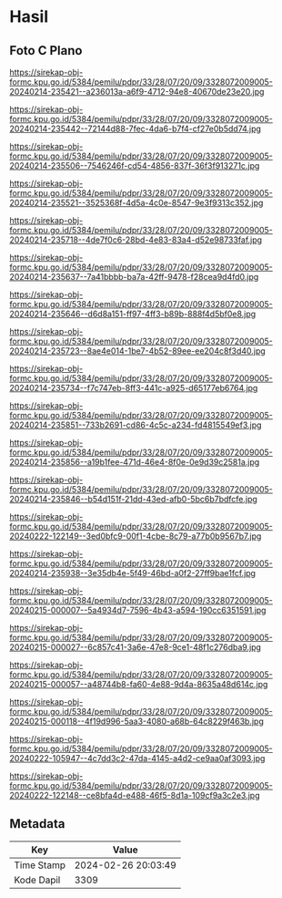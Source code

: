 # Hasil

## Foto C Plano

https://sirekap-obj-formc.kpu.go.id/5384/pemilu/pdpr/33/28/07/20/09/3328072009005-20240214-235421--a236013a-a6f9-4712-94e8-40670de23e20.jpg

https://sirekap-obj-formc.kpu.go.id/5384/pemilu/pdpr/33/28/07/20/09/3328072009005-20240214-235442--72144d88-7fec-4da6-b7f4-cf27e0b5dd74.jpg

https://sirekap-obj-formc.kpu.go.id/5384/pemilu/pdpr/33/28/07/20/09/3328072009005-20240214-235506--7546246f-cd54-4856-837f-36f3f913271c.jpg

https://sirekap-obj-formc.kpu.go.id/5384/pemilu/pdpr/33/28/07/20/09/3328072009005-20240214-235521--3525368f-4d5a-4c0e-8547-9e3f9313c352.jpg

https://sirekap-obj-formc.kpu.go.id/5384/pemilu/pdpr/33/28/07/20/09/3328072009005-20240214-235718--4de7f0c6-28bd-4e83-83a4-d52e98733faf.jpg

https://sirekap-obj-formc.kpu.go.id/5384/pemilu/pdpr/33/28/07/20/09/3328072009005-20240214-235637--7a41bbbb-ba7a-42ff-9478-f28cea9d4fd0.jpg

https://sirekap-obj-formc.kpu.go.id/5384/pemilu/pdpr/33/28/07/20/09/3328072009005-20240214-235646--d6d8a151-ff97-4ff3-b89b-888f4d5bf0e8.jpg

https://sirekap-obj-formc.kpu.go.id/5384/pemilu/pdpr/33/28/07/20/09/3328072009005-20240214-235723--8ae4e014-1be7-4b52-89ee-ee204c8f3d40.jpg

https://sirekap-obj-formc.kpu.go.id/5384/pemilu/pdpr/33/28/07/20/09/3328072009005-20240214-235734--f7c747eb-8ff3-441c-a925-d65177eb6764.jpg

https://sirekap-obj-formc.kpu.go.id/5384/pemilu/pdpr/33/28/07/20/09/3328072009005-20240214-235851--733b2691-cd86-4c5c-a234-fd4815549ef3.jpg

https://sirekap-obj-formc.kpu.go.id/5384/pemilu/pdpr/33/28/07/20/09/3328072009005-20240214-235856--a19b1fee-471d-46e4-8f0e-0e9d39c2581a.jpg

https://sirekap-obj-formc.kpu.go.id/5384/pemilu/pdpr/33/28/07/20/09/3328072009005-20240214-235846--b54d151f-21dd-43ed-afb0-5bc6b7bdfcfe.jpg

https://sirekap-obj-formc.kpu.go.id/5384/pemilu/pdpr/33/28/07/20/09/3328072009005-20240222-122149--3ed0bfc9-00f1-4cbe-8c79-a77b0b9567b7.jpg

https://sirekap-obj-formc.kpu.go.id/5384/pemilu/pdpr/33/28/07/20/09/3328072009005-20240214-235938--3e35db4e-5f49-46bd-a0f2-27ff9bae1fcf.jpg

https://sirekap-obj-formc.kpu.go.id/5384/pemilu/pdpr/33/28/07/20/09/3328072009005-20240215-000007--5a4934d7-7596-4b43-a594-190cc6351591.jpg

https://sirekap-obj-formc.kpu.go.id/5384/pemilu/pdpr/33/28/07/20/09/3328072009005-20240215-000027--6c857c41-3a6e-47e8-9ce1-48f1c276dba9.jpg

https://sirekap-obj-formc.kpu.go.id/5384/pemilu/pdpr/33/28/07/20/09/3328072009005-20240215-000057--a48744b8-fa60-4e88-9d4a-8635a48d614c.jpg

https://sirekap-obj-formc.kpu.go.id/5384/pemilu/pdpr/33/28/07/20/09/3328072009005-20240215-000118--4f19d996-5aa3-4080-a68b-64c8229f463b.jpg

https://sirekap-obj-formc.kpu.go.id/5384/pemilu/pdpr/33/28/07/20/09/3328072009005-20240222-105947--4c7dd3c2-47da-4145-a4d2-ce9aa0af3093.jpg

https://sirekap-obj-formc.kpu.go.id/5384/pemilu/pdpr/33/28/07/20/09/3328072009005-20240222-122148--ce8bfa4d-e488-46f5-8d1a-109cf9a3c2e3.jpg


## Metadata

| Key        | Value               |
| ---------- | ------------------- |
| Time Stamp | 2024-02-26 20:03:49 |
| Kode Dapil | 3309                |



